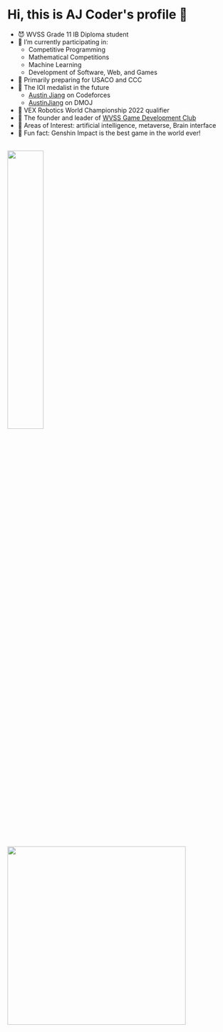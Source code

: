 # Hi, this is AJ Coder's profile 👋

- 😈 WVSS Grade 11 IB Diploma student
- 🔭 I’m currently participating in:
  - Competitive Programming
  - Mathematical Competitions
  - Machine Learning
  - Development of Software, Web, and Games
- 🏅 Primarily preparing for USACO and CCC
- 💪 The IOI medalist in the future
  - [Austin Jiang](https://codeforces.com/profile/Austin_Jiang) on Codeforces
  - [AustinJiang](https://dmoj.ca/user/AustinJiang) on DMOJ
- 🤖 VEX Robotics World Championship 2022 qualifier
- 👾 The founder and leader of [WVSS Game Development Club](https://github.com/Game-Development-Club-WVSS)
- 🥸 Areas of Interest: artificial intelligence, metaverse, Brain interface
- 👻 Fun fact: Genshin Impact is the best game in the world ever!

<br>

<img src="https://github-readme-stats.vercel.app/api/top-langs/?username=AustinBoyuJiang&layout=compact&langs_count=6&theme=tokyonight" style="width:40%"/>

<br>

<img src="https://media.giphy.com/media/Dh5q0sShxgp13DwrvG/giphy.gif" width="400"/>
